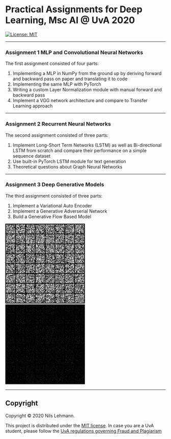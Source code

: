 # Practical Assignments for Deep Learning, Msc AI @ UvA 2020

[![License: MIT](https://img.shields.io/badge/License-MIT-yellow.svg)](https://opensource.org/licenses/MIT)

---
### Assignment 1 MLP and Convolutional Neural Networks
The first assignment consisted of four parts:
1. Implementing a MLP in NumPy from the ground up by deriving forward and backward pass on paper and translating it to code
2. Implementing the same MLP with PyTorch
3. Writing a custom Layer Normalization module with manual forward and backward pass
4. Implement a VGG network architecture and compare to Transfer Learning approach

---
### Assignment 2 Recurrent Neural Networks
The second assignment consisted of three parts:
1. Implement Long-Short Term Networks (LSTM) as well as Bi-directional LSTM from scratch and compare their performance on a simple sequence dataset
2. Use built-in PyTorch LSTM module for text generation
3. Theoretical questions about Graph Neural Networks

---
### Assignment 3 Deep Generative Models
The third assignment consisted of three parts:
1. Implement a Variational Auto Encoder 
2. Implement a Generative Adverserial Network
3. Build a Generative Flow Based Model

<div class="row">
  <div class="column">
    <img src="https://github.com/nilsleh/deepLearning2020/blob/master/assignment_3/3_generative/VAE.gif" alt="VAE" width="250" height="250">
  </div>
  <div class="column">
    <img src="https://github.com/nilsleh/deepLearning2020/blob/master/assignment_3/3_generative/GAN.gif" alt="GAN" width="250" height="250">
  </div>
 </div>

---

## Copyright

Copyright © 2020 Nils Lehmann.

<p align=“justify”>
This project is distributed under the <a href="LICENSE">MIT license</a>.  
In case you are a UvA student, please follow the <a href="http://student.uva.nl/en/content/az/plagiarism-and-fraud/plagiarism-and-fraud.html">UvA regulations governing Fraud and Plagiarism</a>
</p>
